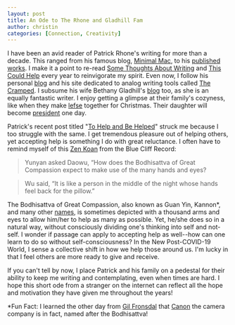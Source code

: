 ```yaml
---
layout: post
title: An Ode to The Rhone and Gladhill Fam
author: christin
categories: [Connection, Creativity]
---
```


I have been an avid reader of Patrick Rhone's writing for more than a decade. This ranged from his famous blog, [Minimal Mac](https://minimalmac.com/), to his [published works](https://patrickrhone.com/). I make it a point to re-read [Some Thoughts About Writing](https://gum.co/ZBEx) and [This Could Help](http://www.lulu.com/shop/patrick-rhone/this-could-help/paperback/product-21907166.html) every year to reinvigorate my spirit. Even now, I follow his personal [blog](https://www.patrickrhone.net/) and his site dedicated to analog writing tools called [The Cramped](https://thecramped.com). I subsume his wife Bethany Gladhill's [blog](https://prologuist.com) too, as she is an equally fantastic writer. I enjoy getting a glimpse at their family's cozyness, like when they make [lefse](https://prologuist.blogspot.com/2019/12/lefse.html) together for Christmas. Their daughter will become [president](https://www.patrickrhone.net/7016-2/) one day.

Patrick's recent post titled "[To Help and Be Helped](https://www.patrickrhone.net/to-help-and-be-helped/)" struck me because I too struggle with the same. I get tremendous pleasure out of helping others, yet accepting help is something I do with great reluctance. I often have to remind myself of this [Zen Koan](http://home.pon.net/wildrose/BCR-Eng.htm#case89) from the Blue Cliff Record:

>Yunyan asked Daowu, “How does the Bodhisattva of Great Compassion expect to make use of the many hands and eyes?

>Wu said, “It is like a person in the middle of the night whose hands feel back for the pillow.”

The Bodhisattva of Great Compassion, also known as Guan Yin, Kannon*, and many other [names](https://en.wikipedia.org/wiki/Guanyin), is sometimes depicted with a thousand arms and eyes to allow him/her to help as many as possible. Yet, he/she does so in a natural way, without consciously dividing one's thinking into self and not-self. I wonder if passage can apply to accepting help as well--how can one learn to do so without self-consciousness? In the New Post-COVID-19 World, I sense a collective shift in how we help those around us. I'm lucky in that I feel others are more ready to give and receive.

If you can't tell by now, I place Patrick and his family on a pedestal for their ability to keep me writing and contemplating, even when times are hard. I hope this short ode from a stranger on the internet can reflect all the hope and motivation they have given me throughout the years!

*Fun Fact: I learned the other day from [Gil Fronsdal](https://www.youtube.com/watch?v=nLgt034wOL0) that [Canon](https://en.wikipedia.org/wiki/Canon_Inc.) the camera company is in fact, named after the Bodhisattva! 


